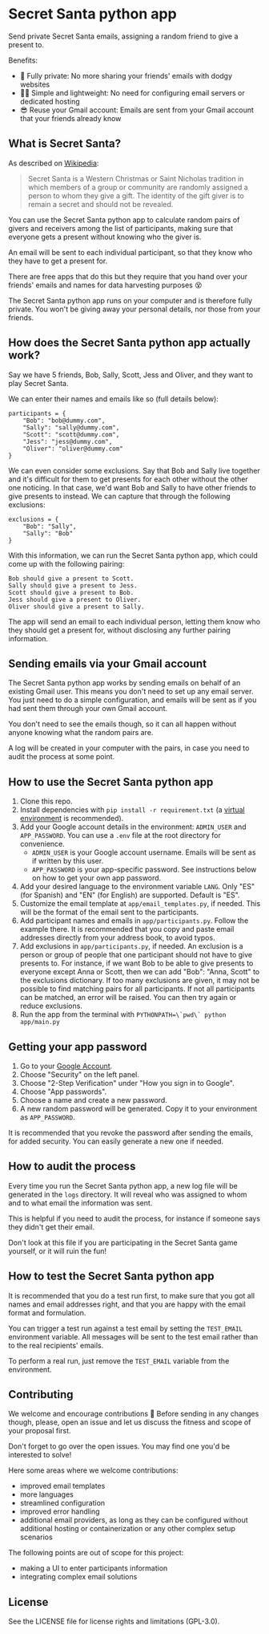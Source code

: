 # Secret Santa python app

Send private Secret Santa emails, assigning a random friend to give a present to.

Benefits:
* 😤 Fully private: No more sharing your friends' emails with dodgy websites
* 💆‍♀️ Simple and lightweight: No need for configuring email servers or dedicated hosting
* 😎 Reuse your Gmail account: Emails are sent from your Gmail account that your friends already know

## What is Secret Santa?

As described on [Wikipedia](https://en.wikipedia.org/wiki/Secret_Santa):

> Secret Santa is a Western Christmas or Saint Nicholas tradition in which members of a group or community are randomly assigned a person to whom they give a gift. The identity of the gift giver is to remain a secret and should not be revealed.

You can use the Secret Santa python app to calculate random pairs of givers and receivers among the list of participants, making sure that everyone gets a present without knowing who the giver is.

An email will be sent to each individual participant, so that they know who they have to get a present for.

There are free apps that do this but they require that you hand over your friends' emails and names for data harvesting purposes 😵

The Secret Santa python app runs on your computer and is therefore fully private. You won't be giving away your personal details, nor those from your friends.

## How does the Secret Santa python app actually work?

Say we have 5 friends, Bob, Sally, Scott, Jess and Oliver, and they want to play Secret Santa.

We can enter their names and emails like so (full details below):
```
participants = {
    "Bob": "bob@dummy.com",
    "Sally": "sally@dummy.com",
    "Scott": "scott@dummy.com",
    "Jess": "jess@dummy.com",
    "Oliver": "oliver@dummy.com"
}
```

We can even consider some exclusions. Say that Bob and Sally live together and it's difficult for them to get presents for each other without the other one noticing. In that case, we'd want Bob and Sally to have other friends to give presents to instead. We can capture that through the following exclusions:
```
exclusions = {
    "Bob": "Sally",
    "Sally": "Bob"
}
```

With this information, we can run the Secret Santa python app, which could come up with the following pairing:
```
Bob should give a present to Scott.
Sally should give a present to Jess.
Scott should give a present to Bob.
Jess should give a present to Oliver.
Oliver should give a present to Sally.
```

The app will send an email to each individual person, letting them know who they should get a present for, without disclosing any further pairing information.

## Sending emails via your Gmail account

The Secret Santa python app works by sending emails on behalf of an existing Gmail user. This means you don't need to set up any email server. You just need to do a simple configuration, and emails will be sent as if you had sent them through your own Gmail account.

You don't need to see the emails though, so it can all happen without anyone knowing what the random pairs are.

A log will be created in your computer with the pairs, in case you need to audit the process at some point.

## How to use the Secret Santa python app

1. Clone this repo.
1. Install dependencies with `pip install -r requirement.txt` (a [virtual environment](https://virtualenv.pypa.io/en/latest/) is recommended).
1. Add your Google account details in the environment: `ADMIN_USER` and `APP_PASSWORD`. You can use a `.env` file at the root directory for convenience.
    - `ADMIN_USER` is your Google account username. Emails will be sent as if written by this user.
    - `APP_PASSWORD` is your app-specific password. See instructions below on how to get your own app password.
1. Add your desired language to the environment variable `LANG`. Only "ES" (for Spanish) and "EN" (for English) are supported. Default is "ES".
1. Customize the email template at `app/email_templates.py`, if needed. This will be the format of the email sent to the participants.
1. Add participant names and emails in `app/participants.py`. Follow the example there. It is recommended that you copy and paste email addresses directly from your address book, to avoid typos.
1. Add exclusions in `app/participants.py`, if needed. An exclusion is a person or group of people that one participant should not have to give presents to. For instance, if we want Bob to be able to give presents to everyone except Anna or Scott, then we can add "Bob": "Anna, Scott" to the exclusions dictionary. If too many exclusions are given, it may not be possible to find matching pairs for all participants. If not all participants can be matched, an error will be raised. You can then try again or reduce exclusions.
1. Run the app from the terminal with ``PYTHONPATH=\`pwd\` python app/main.py``

## Getting your app password

1. Go to your [Google Account](https://myaccount.google.com).
1. Choose "Security" on the left panel.
1. Choose "2-Step Verification" under "How you sign in to Google".
1. Choose "App passwords".
1. Choose a name and create a new password.
1. A new random password will be generated. Copy it to your environment as `APP_PASSWORD`.

It is recommended that you revoke the password after sending the emails, for added security. You can easily generate a new one if needed.

## How to audit the process

Every time you run the Secret Santa python app, a new log file will be generated in the `logs` directory. It will reveal who was assigned to whom and to what email the information was sent.

This is helpful if you need to audit the process, for instance if someone says they didn't get their email.

Don't look at this file if you are participating in the Secret Santa game yourself, or it will ruin the fun!

## How to test the Secret Santa python app

It is recommended that you do a test run first, to make sure that you got all names and email addresses right, and that you are happy with the email format and formulation.

You can trigger a test run against a test email by setting the `TEST_EMAIL` environment variable. All messages will be sent to the test email rather than to the real recipients' emails.

To perform a real run, just remove the `TEST_EMAIL` variable from the environment.

## Contributing

We welcome and encourage contributions 🫶 Before sending in any changes though, please, open an issue and let us discuss the fitness and scope of your proposal first.

Don't forget to go over the open issues. You may find one you'd be interested to solve!

Here some areas where we welcome contributions:
* improved email templates
* more languages
* streamlined configuration
* improved error handling
* additional email providers, as long as they can be configured without additional hosting or containerization or any other complex setup scenarios

The following points are out of scope for this project:
* making a UI to enter participants information
* integrating complex email solutions

## License

See the LICENSE file for license rights and limitations (GPL-3.0).
